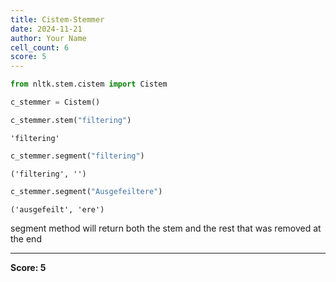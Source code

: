 ```yaml
---
title: Cistem-Stemmer
date: 2024-11-21
author: Your Name
cell_count: 6
score: 5
---
```


```python
from nltk.stem.cistem import Cistem
```


```python
c_stemmer = Cistem()
```


```python
c_stemmer.stem("filtering")
```




    'filtering'




```python
c_stemmer.segment("filtering")
```




    ('filtering', '')




```python
c_stemmer.segment("Ausgefeiltere")
```




    ('ausgefeilt', 'ere')



segment method will return both the stem and the rest that was removed at the end


---
**Score: 5**